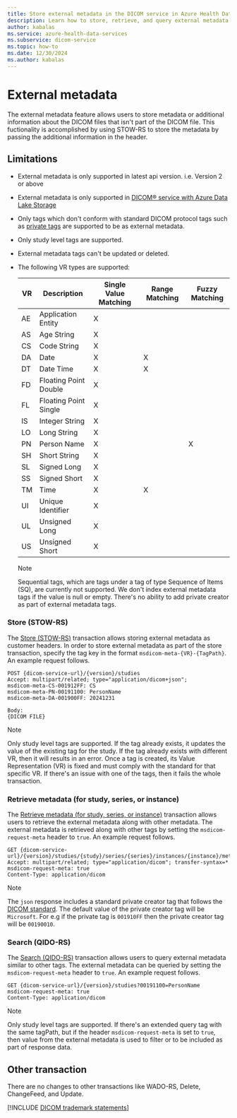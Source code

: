 ```yaml
---
title: Store external metadata in the DICOM service in Azure Health Data Services
description: Learn how to store, retrieve, and query external metadata that aren't part of the DICOM files in the DICOM service
author: kabalas
ms.service: azure-health-data-services
ms.subservice: dicom-service
ms.topic: how-to
ms.date: 12/30/2024
ms.author: kabalas
---
```


# External metadata

The external metadata feature allows users to store metadata or additional information about the DICOM files that isn't part of the DICOM file. This fuctionality is accomplished by using STOW-RS to store the metadata by passing the additional information in the header.

## Limitations

- External metadata is only supported in latest api version. i.e. Version 2 or above
- External metadata is only supported in [DICOM&reg; service with Azure Data Lake Storage](dicom-data-lake.md)
- Only tags which don't conform with standard DICOM protocol tags such as [private tags](https://dicom.nema.org/dicom/2013/output/chtml/part05/sect_7.8.html) are supported to be as external metadata.
- Only study level tags are supported.
- External metadata tags can't be updated or deleted. 
- The following VR types are supported:

    | VR   | Description           | Single Value Matching | Range Matching | Fuzzy Matching |
    | ---- | --------------------- | --------------------- | -------------- | -------------- |
    | AE   | Application Entity    | X                     |                |                |
    | AS   | Age String            | X                     |                |                |
    | CS   | Code String           | X                     |                |                |
    | DA   | Date                  | X                     | X              |                |
    | DT   | Date Time             | X                     | X              |                |
    | FD   | Floating Point Double | X                     |                |                |
    | FL   | Floating Point Single | X                     |                |                |
    | IS   | Integer String        | X                     |                |                |
    | LO   | Long String           | X                     |                |                |
    | PN   | Person Name           | X                     |                | X              |
    | SH   | Short String          | X                     |                |                |
    | SL   | Signed Long           | X                     |                |                |
    | SS   | Signed Short          | X                     |                |                |
    | TM   | Time                  | X                     | X              |                |
    | UI   | Unique Identifier     | X                     |                |                |
    | UL   | Unsigned Long         | X                     |                |                |
    | US   | Unsigned Short        | X                     |                |                |

    > [!NOTE]
    > Sequential tags, which are tags under a tag of type Sequence of Items (SQ), are currently not supported.
    > We don't index external metadata tags if the value is null or empty.
    > There's no ability to add private creator as part of external metadata tags.

### Store (STOW-RS)

The [Store (STOW-RS)](dicom-services-conformance-statement-v2.md#store-stow-rs) transaction allows storing external metadata as customer headers.
In order to store external metadata as part of the store transaction, specify the tag key in the format `msdicom-meta-{VR}-{TagPath}`. An example request follows.

```http 
POST {dicom-service-url}/{version}/studies
Accept: multipart/related; type="application/dicom+json";
msdicom-meta-CS-001912FF: CS
msdicom-meta-PN-00191100: PersonName
msdicom-meta-DA-001900FF: 20241231

Body:
{DICOM FILE}
```

> [!NOTE]
> Only study level tags are supported.
> If the tag already exists, it updates the value of the existing tag for the study.
> If the tag already exists with different VR, then it will results in an error.
> Once a tag is created, its Value Representation (VR) is fixed and must comply with the standard for that specific VR. If there's an issue with one of the tags, then it fails the whole transaction.

### Retrieve metadata (for study, series, or instance)

The [Retrieve metadata (for study, series, or instance)](dicom-services-conformance-statement-v2.md#retrieve-metadata-for-study-series-or-instance) transaction allows users to retrieve the external metadata along with other metadata. The external metadata is retrieved along with other tags by setting the `msdicom-request-meta` header to `true`. An example request follows. 

```http 
GET {dicom-service-url}/{version}/studies/{study}/series/{series}/instances/{instance}/metadata
Accept: multipart/related; type="application/dicom"; transfer-syntax=*
msdicom-request-meta: true
Content-Type: application/dicom
 ```

> [!NOTE]
> The `json` response includes a standard private creator tag that follows the [DICOM standard](https://dicom.nema.org/dicom/2013/output/chtml/part05/sect_7.8.html).
> The default value of the private creator tag will be `Microsoft`.
> For e.g if the private tag is `001910FF` then the private creator tag will be `00190010`.

### Search (QIDO-RS)

The [Search (QIDO-RS)](dicom-services-conformance-statement-v2.md#search-qido-rs) transaction allows users to query external metadata similar to other tags. The external metadata can be queried by setting the `msdicom-request-meta` header to `true`. An example request follows. 

```http 
GET {dicom-service-url}/{version}/studies?00191100=PersonName
msdicom-request-meta: true
Content-Type: application/dicom
 ```

> [!NOTE]
> Only study level tags are supported.
> If there's an extended query tag with the same tagPath, but if the header `msdicom-request-meta` is set to `true`, then value from the external metadata is used to filter or to be included as part of response data.

## Other transaction

There are no changes to other transactions like WADO-RS, Delete, ChangeFeed, and Update.

[!INCLUDE [DICOM trademark statements](../includes/healthcare-apis-dicom-trademark.md)]

